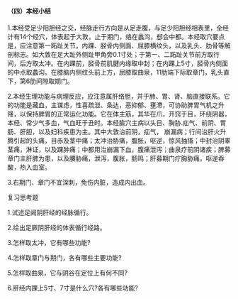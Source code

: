 ####  （四）本经小结

1.本经受足少阳胆经之交，经脉走行方向是从足走腹，与足少阳胆经相表里，全经计有14个经穴，体表起于大敦，止于期门，络在蠡沟，郄会中都。本经取穴要点是，应注意第一跖趾关节，内踝、胫骨内侧面、屈膝横纹头，以及乳头、肋骨等解剖标志。如大敦在足大趾外侧趾甲角旁0.1寸处；于第一、二跖趾关节前方取行间，后方取太冲。在内踝前，胫骨前肌腱内缘取中封；在内踝上5寸，胫骨内侧面的中点取蠡沟。在膝脑内侧纹头前上方，屈膝取曲泉，11肋端下际取章门，乳头直下，第6肋间隙取期门。

2.本经生理功能与病理反应，应注意属肝络胆，并于肺、胃、肾、脑直接联系。它的功能是藏血，主谋虑，性喜疏泄、条达，恶抑郁、壅滯，可协助脾胃气机之升降，以保持脾胃的正常运化功能。它在体主筋，其华在爪，开窍于目，环绕阴器，本经、常少气多血，气血旺于丑时。本经腧穴主病以头目、胸胁.疝气、前阴、胃肠、肝胆，以及妇科疾患为主。其中大敦治前阴，疝气， 崩漏病；行间治肝火升腾引起的头痛，目赤及茎中痛；太冲治胁痛，腹胀，呕逆，惊风抽搐；中封治阴睾茎痛，淋证，以及踝肿痛；中都用治崩漏下血，腹痛泄泻；曲泉疗前阴诸疾；脾募章门主肝脾为患，以及腰胁痛，泄泻，腹胀，肠鸣；肝募期门疗胸胁痛，呕逆吞酸，热入血室。

3.右期门、章门不宜深刺，免伤内脏，造成内出血。

复习思考题

1.试述足阙阴肝经的经脉循行。

2.绘出足厥阴肝经的体表循行经路。

3.怎样取太冲，它有哪些功能?

4.怎样取章门与期门，各有哪些主要功能?

5.怎样取曲泉，它与阴谷在定位上有何不同?

6.肝经内踝上5寸、7寸是什么穴?各有哪些功能?
